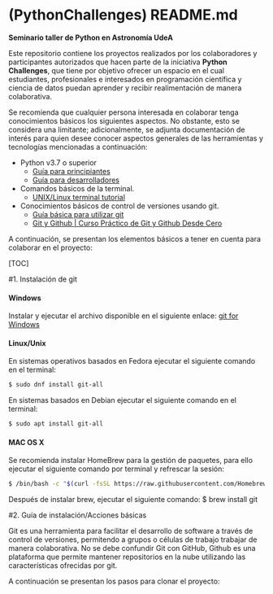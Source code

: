 # (PythonChallenges) README.md

**Seminario taller de Python en Astronomía UdeA**

Este repositorio contiene los proyectos realizados por los colaboradores y participantes autorizados que hacen parte de la iniciativa **Python Challenges**, que tiene por objetivo ofrecer un espacio en el cual estudiantes, profesionales e interesados en programación científica y ciencia de datos puedan aprender y recibir realimentación de manera colaborativa.

Se recomienda que cualquier persona interesada en colaborar tenga conocimientos básicos los siguientes aspectos. No obstante, esto se considera una limitante; adicionalmente, se adjunta documentación de interés para quien desee conocer aspectos generales de las herramientas y tecnologías mencionadas a continuación:

- Python v3.7 o superior
	- [Guía para principiantes](https://wiki.python.org/moin/BeginnersGuide)
	- [Guía para desarrolladores](https://devguide.python.org/)
- Comandos básicos de la terminal.
	- [UNIX/Linux terminal tutorial](http://www.ee.surrey.ac.uk/Teaching/Unix/)
- Conocimientos básicos de control de versiones usando git.
	- [Guía básica para utilizar git](https://product.hubspot.com/blog/git-and-github-tutorial-for-beginners)
	- [Git y Github | Curso Práctico de Git y Github Desde Cero](https://www.youtube.com/watch?v=HiXLkL42tMU)

A continuación, se presentan los elementos básicos a tener en cuenta para colaborar en el proyecto:

[TOC]

#1. Instalación de git

#### Windows
Instalar y ejecutar el archivo disponible en el siguiente enlace: [git for Windows](https://git-scm.com/download/win "git for Windows")

#### Linux/Unix
En sistemas operativos basados en Fedora ejecutar el siguiente comando en el terminal:
```bash
$ sudo dnf install git-all
```

En sistemas basados en Debian ejecutar el siguiente comando en el terminal:
```bash
$ sudo apt install git-all
```

#### MAC OS X

Se recomienda instalar HomeBrew para la gestión de paquetes, para ello ejecutar el siguiente comando por terminal y refrescar la sesión:

```bash
$ /bin/bash -c "$(curl -fsSL https://raw.githubusercontent.com/Homebrew/install/HEAD/install.sh)"
```

Después de instalar brew, ejecutar el siguiente comando:
$ brew install git

#2. Guía de instalación/Acciones básicas

Git es una herramienta para facilitar el desarrollo de software a través de control de versiones, permitendo a grupos o células de trabajo trabajar de manera colaborativa.  No se debe confundir Git con GitHub, Github es una plataforma que permite mantener repositorios en la nube utilizando las características ofrecidas por git.

A continuación se presentan los pasos para clonar el proyecto:

